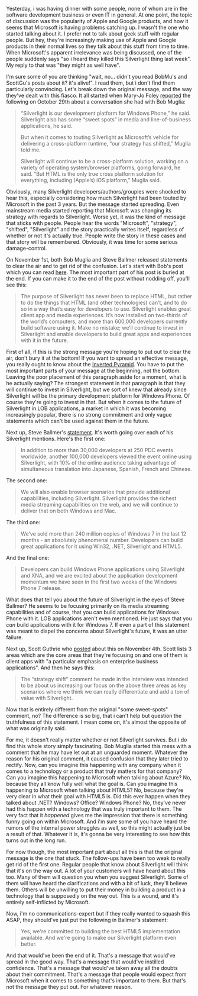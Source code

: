 Yesterday, i was having dinner with some people, none of whom are in the software development business or even IT in general.  At one point, the topic of discussion was the popularity of Apple and Google products, and how it seems that Microsoft is having problems catching up.  I wasn't the one who started talking about it. I prefer not to talk about geek stuff with regular people.  But hey, they're increasingly making use of Apple and Google products in their normal lives so they talk about this stuff from time to time.  When Microsoft's apparent irrelevance was being discussed, one of the people suddenly says "so i heard they killed this Silverlight thing last week".  My reply to that was "they might as well have".

I'm sure some of you are thinking "wait, no... didn't you read BobMu's and ScottGu's posts about it? it's alive!".  I read them, but i don't find them particularly convincing.  Let's break down the original message, and the way they've dealt with this fiasco.  It all started when Mary-Jo Foley <a href="http://www.zdnet.com/blog/microsoft/microsoft-our-strategy-with-silverlight-has-shifted/7834">reported</a> the following on October 29th about a conversation she had with Bob Muglia:

<blockquote>
“Silverlight is our development platform for Windows Phone,” he said. Silverlight also has some “sweet spots” in media and line-of-business applications, he said.

But when it comes to touting Silverlight as Microsoft’s vehicle for delivering a cross-platform runtime, “our strategy has shifted,” Muglia told me.

Silverlight will continue to be a cross-platform solution, working on a variety of operating system/browser platforms, going forward, he said. “But HTML is the only true cross platform solution for everything, including (Apple’s) iOS platform,” Muglia said.
</blockquote>

Obviously, many Silverlight developers/authors/groupies were shocked to hear this, especially considering how much Silverlight had been touted by Microsoft in the past 3 years.  But the message started spreading.  Even mainstream media started reporting that Microsoft was changing its strategy with regards to Silverlight.  Worse yet, it was the kind of message that sticks with people.  People hear the words "Microsoft", "strategy", "shifted", "Silverlight" and the story practically writes itself, regardless of whether or not it's actually true. People write the story in these cases and that story will be remembered.  Obviously, it was time for some serious damage-control.

On November 1st, both Bob Muglia and Steve Ballmer released statements to clear the air and to get rid of the confusion.  Let's start with Bob's post which you can read <a href="http://team.silverlight.net/announcement/pdc-and-silverlight/">here</a>.  The most important part of his post is buried at the end.  If you can make it to the end of the post without nodding off, you'll see this:

<blockquote>
The purpose of Silverlight has never been to replace HTML, but rather to do the things that HTML (and other technologies) can’t, and to do so in a way that’s easy for developers to use.  Silverlight enables great client app and media experiences.  It’s now installed on two-thirds of the world’s computers, and more than 600,000 developers currently build software using it.  Make no mistake; we’ll continue to invest in Silverlight and enable developers to build great apps and experiences with it in the future. 
</blockquote>

First of all, if this is the strong message you're hoping to put out to clear the air, don't bury it at the bottom!  If you want to spread an effective message, you really ought to know about the <a href="http://en.wikipedia.org/wiki/Inverted_pyramid">Inverted Pyramid</a>.  You have to put the most important parts of your message at the beginning, not the bottom.  Leaving the poor placement of this paragraph aside for a moment, what is he actually saying?  The strongest statement in that paragraph is that they will continue to invest in Silverlight, but we sort of knew that already since Silverlight will be the primary development platform for Windows Phone.  Of course they're going to invest in that.  But when it comes to the future of Silverlight in LOB applications, a market in which it was becoming increasingly popular, there is no strong commitment and only vague statements which can't be used against them in the future.

Next up, Steve Ballmer's <a href="http://www.microsoft.com/presspass/press/2010/nov10/11-01Statement.mspx">statement</a>.  It's worth going over each of his Silverlight mentions.  Here's the first one:

<blockquote>In addition to more than 30,000 developers at 250 PDC events worldwide, another 100,000 developers viewed the event online using Silverlight, with 10% of the online audience taking advantage of simultaneous translation into Japanese, Spanish, French and Chinese. </blockquote>

The second one:

<blockquote>
We will also enable browser scenarios that provide additional capabilities, including Silverlight.  Silverlight provides the richest media streaming capabilities on the web, and we will continue to deliver that on both Windows and Mac.  
</blockquote>

The third one:

<blockquote>
We’ve sold more than 240 million copies of Windows 7 in the last 12 months - an absolutely phenomenal number.  Developers can build great applications for it using Win32, .NET, Silverlight and HTML5. </blockquote>

And the final one:

<blockquote>Developers can build Windows Phone applications using Silverlight and XNA, and we are excited about the application development momentum we have seen in the first two weeks of the Windows Phone 7 release. </blockquote>

What does that tell you about the future of Silverlight in the eyes of Steve Ballmer? He seems to be focusing primarily on its media streaming capabilities and of course, that you can build applications for Windows Phone with it.  LOB applications aren't even mentioned.  He just says that you <em>can</em> build applications with it for Windows 7. If even a part of this statement was meant to dispel the concerns about Silverlight's future, it was an utter failure. 

Next up, Scott Guthrie who <a href="http://weblogs.asp.net/scottgu/archive/2010/11/04/silverlight-questions.aspx">posted</a> about this on November 4th.  Scott lists 3 areas which are the core areas that they're focusing on and one of them is client apps with "a particular emphasis on enterprise business applications".  And then he says this:

<blockquote>
The “strategy shift” comment he made in the interview was intended to be about us increasing our focus on the above three areas as key scenarios where we think we can really differentiate and add a ton of value with Silverlight. 
</blockquote>

Now that is entirely different from the original "some sweet-spots" comment, no?  The difference is so big, that i can't help but question the truthfulness of this statement.  I mean come on, it's almost the opposite of what was originally said.  

For me, it doesn't really matter whether or not Silverlight survives.  But i do find this whole story simply fascinating.  Bob Muglia started this mess with a comment that he may have let out at an unguarded moment.  Whatever the reason for his original comment, it caused confusion that they later tried to rectify.  Now, can you imagine this happening with any company when it comes to a technology or a product that truly matters for that company?  Can you imagine this happening to Microsoft when talking about Azure?  No, because they all know fully well what the goal is.  Can you imagine this happening to Microsoft when talking about HTML5?  No, because they're very clear in what their goal with HTML5 is.  Did this ever happen when they talked about .NET? Windows? Office? Windows Phone?  No, they've never had this happen with a technology that was truly important to them.  The very fact that it <em>happened</em> gives me the impression that there is something funny going on within Microsoft.  And i'm sure some of you have heard the rumors of the internal power struggles as well, so this might actually just be a result of that.  Whatever it is, it's gonna be very interesting to see how this turns out in the long run.

For now though, the most important part about all this is that the original message is the one that stuck.  The follow-ups have been too weak to really get rid of the first one.  Regular people that know about Silverlight will think that it's on the way out.  A lot of your customers will have heard about this too.  Many of them will question you when you suggest Silverlight.  Some of them will have heard the clarifications and with a bit of luck, they'll believe them.  Others will be unwilling to put their money in building a product in a technology that is supposedly on the way out.  This is a wound, and it's entirely self-inflicted by Microsoft.

Now, i'm no communications-expert but if they really wanted to squash this ASAP, they should've just put the following in Ballmer's statement:

<blockquote>Yes, we're committed to building the best HTML5 implementation available.  And we're going to make our Silverlight platform even better.</blockquote>

And that would've been the end of it.  That's a message that would've spread in the good way.  That's a message that would've instilled confidence.  That's a message that would've taken away all the doubts about their commitment.  That's a message that people would expect from Microsoft when it comes to something that's important to them.  But that's not the message they put out.  For whatever reason.